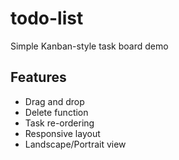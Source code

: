 # todo-list
Simple Kanban-style task board demo

## Features
* Drag and drop
* Delete function
* Task re-ordering
* Responsive layout
* Landscape/Portrait view
